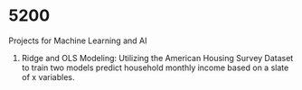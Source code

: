 # 5200
Projects for Machine Learning and AI
1. Ridge and OLS Modeling:
   Utilizing the American Housing Survey Dataset to train two models predict household monthly income based on a slate of x variables.
